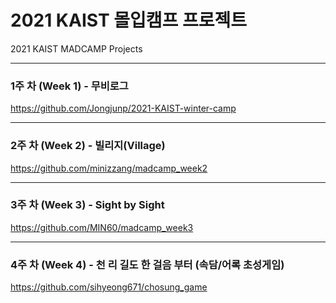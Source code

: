 # 2021 KAIST 몰입캠프 프로젝트
2021 KAIST MADCAMP Projects

-----------------------------------------------------------------------------

### 1주 차 (Week 1) - 무비로그

https://github.com/Jongjunp/2021-KAIST-winter-camp

-----------------------------------------------------------------------------

### 2주 차 (Week 2) - 빌리지(Village)
https://github.com/minizzang/madcamp_week2

-----------------------------------------------------------------------------

### 3주 차 (Week 3) - Sight by Sight
https://github.com/MIN60/madcamp_week3

-----------------------------------------------------------------------------

### 4주 차 (Week 4) - 천 리 길도 한 걸음 부터 (속담/어록 초성게임)
https://github.com/sihyeong671/chosung_game


